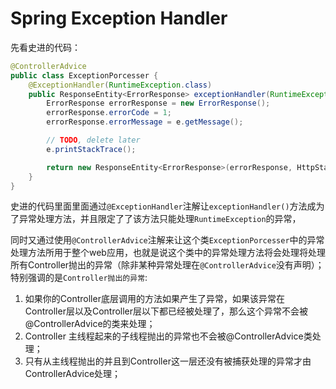 # Spring Exception Handler

先看史进的代码：

```java
@ControllerAdvice
public class ExceptionPorcesser {
    @ExceptionHandler(RuntimeException.class)
    public ResponseEntity<ErrorResponse> exceptionHandler(RuntimeException e) {
        ErrorResponse errorResponse = new ErrorResponse();
        errorResponse.errorCode = 1;
        errorResponse.errorMessage = e.getMessage();

        // TODO, delete later
        e.printStackTrace();

        return new ResponseEntity<ErrorResponse>(errorResponse, HttpStatus.EXPECTATION_FAILED);
    }
}
```

史进的代码里面里面通过`@ExceptionHandler`注解让`exceptionHandler()`方法成为了异常处理方法，并且限定了了该方法只能处理`RuntimeException`的异常，

同时又通过使用`@ControllerAdvice`注解来让这个类`ExceptionPorcesser`中的异常处理方法所用于整个web应用，也就是说这个类中的异常处理方法将会处理将处理所有Controller抛出的异常（除非某种异常处理在`@ControllerAdvice`没有声明）；特别强调的是`Controller抛出的异常`:

1. 如果你的Controller底层调用的方法如果产生了异常，如果该异常在Controller层以及Controller层以下都已经被处理了，那么这个异常不会被@ControllerAdvice的类来处理；
2. Controller 主线程起来的子线程抛出的异常也不会被@ControllerAdvice类处理；
3. 只有从主线程抛出的并且到Controller这一层还没有被捕获处理的异常才由ControllerAdvice处理；